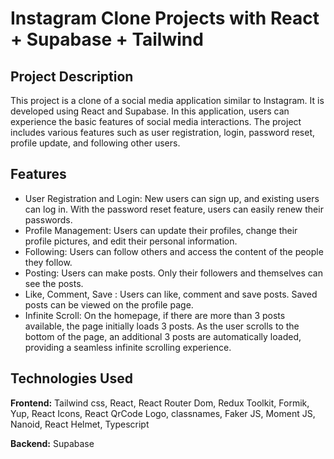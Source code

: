 # Instagram Clone Projects with React + Supabase + Tailwind

## Project Description

This project is a clone of a social media application similar to Instagram. It is developed using React and Supabase. In this application, users can experience the basic features of social media interactions. The project includes various features such as user registration, login, password reset, profile update, and following other users.

## Features

- User Registration and Login: New users can sign up, and existing users can log in. With the password reset feature, users can easily renew their passwords.
- Profile Management: Users can update their profiles, change their profile pictures, and edit their personal information.
- Following: Users can follow others and access the content of the people they follow.
- Posting: Users can make posts. Only their followers and themselves can see the posts.
- Like, Comment, Save : Users can like, comment and save posts. Saved posts can be viewed on the profile page.
- Infinite Scroll: On the homepage, if there are more than 3 posts available, the page initially loads 3 posts. As the user scrolls to the bottom of the page, an additional 3 posts are automatically loaded, providing a seamless infinite scrolling experience.

## Technologies Used

**Frontend:** Tailwind css, React, React Router Dom, Redux Toolkit, Formik, Yup, React Icons, React QrCode Logo, classnames, Faker JS, Moment JS, Nanoid, React Helmet, Typescript

**Backend:** Supabase